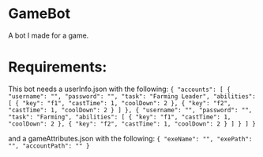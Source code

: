 # GameBot
A bot I made for a game.

# Requirements:

This bot needs a userInfo.json with the following:
`{
  "accounts": [
    {
      "username": "",
      "password": "",
      "task": "Farming Leader",
      "abilities": [
        {
          "key": "f1",
          "castTime": 1,
          "coolDown": 2
        },
        {
          "key": "f2",
          "castTime": 1,
          "coolDown": 2
        }
      ]
    },
    {
      "username": "",
      "password": "",
      "task": "Farming",
      "abilities": [
        {
          "key": "f1",
          "castTime": 1,
          "coolDown": 2
        },
        {
          "key": "f2",
          "castTime": 1,
          "coolDown": 2
        }
      ]
    }
  ]
}`

and a gameAttributes.json with the following:
`{
	"exeName": "",
	"exePath": "",
	"accountPath": ""
}`
